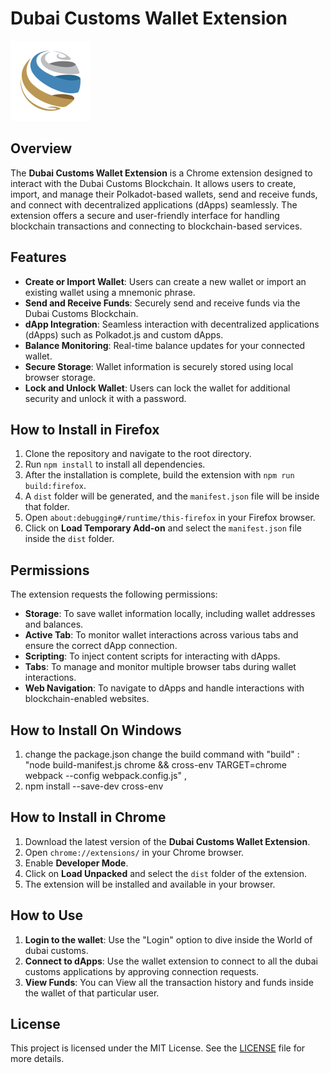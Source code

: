 # Dubai Customs Wallet Extension 
![Dubai Customs Wallet Icon](./src/icons/icon128.png)

## Overview

The **Dubai Customs Wallet Extension** is a Chrome extension designed to interact with the Dubai Customs Blockchain. It allows users to create, import, and manage their Polkadot-based wallets, send and receive funds, and connect with decentralized applications (dApps) seamlessly. The extension offers a secure and user-friendly interface for handling blockchain transactions and connecting to blockchain-based services.

## Features

- **Create or Import Wallet**: Users can create a new wallet or import an existing wallet using a mnemonic phrase.
- **Send and Receive Funds**: Securely send and receive funds via the Dubai Customs Blockchain.
- **dApp Integration**: Seamless interaction with decentralized applications (dApps) such as Polkadot.js and custom dApps.
- **Balance Monitoring**: Real-time balance updates for your connected wallet.
- **Secure Storage**: Wallet information is securely stored using local browser storage.
- **Lock and Unlock Wallet**: Users can lock the wallet for additional security and unlock it with a password.

## How to Install in Firefox

1. Clone the repository and navigate to the root directory.
2. Run `npm install` to install all dependencies.
3. After the installation is complete, build the extension with `npm run build:firefox`.
4. A `dist` folder will be generated, and the `manifest.json` file will be inside that folder.
5. Open `about:debugging#/runtime/this-firefox` in your Firefox browser.
6. Click on **Load Temporary Add-on** and select the `manifest.json` file inside the `dist` folder.


## Permissions

The extension requests the following permissions:

- **Storage**: To save wallet information locally, including wallet addresses and balances.
- **Active Tab**: To monitor wallet interactions across various tabs and ensure the correct dApp connection.
- **Scripting**: To inject content scripts for interacting with dApps.
- **Tabs**: To manage and monitor multiple browser tabs during wallet interactions.
- **Web Navigation**: To navigate to dApps and handle interactions with blockchain-enabled websites.

## How to Install On Windows
1. change the package.json change the build command with "build" : "node build-manifest.js chrome && cross-env TARGET=chrome webpack --config webpack.config.js" ,
2. npm install --save-dev cross-env



## How to Install in Chrome

1. Download the latest version of the **Dubai Customs Wallet Extension**.
2. Open `chrome://extensions/` in your Chrome browser.
3. Enable **Developer Mode**.
4. Click on **Load Unpacked** and select the `dist` folder of the extension.
5. The extension will be installed and available in your browser.

## How to Use

1. **Login to the wallet**: Use the "Login" option to dive inside the World of dubai customs.
3. **Connect to dApps**: Use the wallet extension to connect to all the dubai customs applications by approving connection requests.
4. **View Funds**: You can View all the transaction history and funds inside the wallet of that particular user.

## License

This project is licensed under the MIT License. See the [LICENSE](./LICENSE) file for more details.

